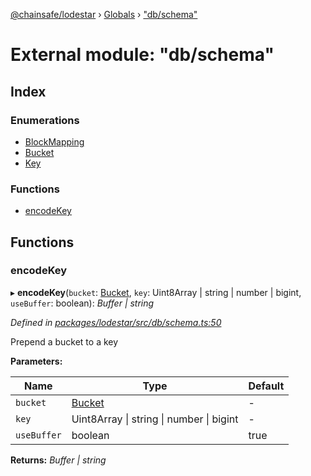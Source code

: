 [@chainsafe/lodestar](../README.md) › [Globals](../globals.md) › ["db/schema"](_db_schema_.md)

# External module: "db/schema"

## Index

### Enumerations

* [BlockMapping](../enums/_db_schema_.blockmapping.md)
* [Bucket](../enums/_db_schema_.bucket.md)
* [Key](../enums/_db_schema_.key.md)

### Functions

* [encodeKey](_db_schema_.md#encodekey)

## Functions

###  encodeKey

▸ **encodeKey**(`bucket`: [Bucket](../enums/_db_schema_.bucket.md), `key`: Uint8Array | string | number | bigint, `useBuffer`: boolean): *Buffer | string*

*Defined in [packages/lodestar/src/db/schema.ts:50](https://github.com/ChainSafe/lodestar/blob/2fb982b/packages/lodestar/src/db/schema.ts#L50)*

Prepend a bucket to a key

**Parameters:**

Name | Type | Default |
------ | ------ | ------ |
`bucket` | [Bucket](../enums/_db_schema_.bucket.md) | - |
`key` | Uint8Array &#124; string &#124; number &#124; bigint | - |
`useBuffer` | boolean | true |

**Returns:** *Buffer | string*
